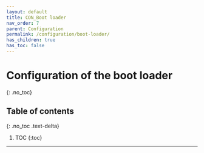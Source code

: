 ```yaml
---
layout: default
title: CON_Boot loader
nav_order: 7
parent: Configuration
permalink: /configuration/boot-loader/
has_children: true
has_toc: false
---
```


# Configuration of the boot loader
{: .no_toc}

## Table of contents
{: .no_toc .text-delta}

1. TOC
{:toc}

---
